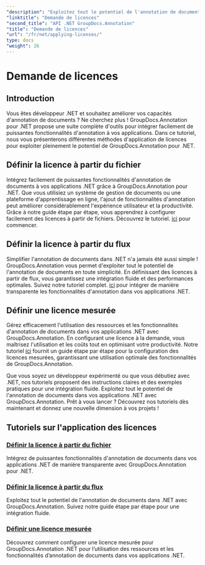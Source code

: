 ```yaml
---
"description": "Exploitez tout le potentiel de l'annotation de documents dans .NET avec GroupDocs.Annotation. Suivez nos tutoriels étape par étape pour une intégration fluide."
"linktitle": "Demande de licences"
"second_title": "API .NET GroupDocs.Annotation"
"title": "Demande de licences"
"url": "/fr/net/applying-licenses/"
type: docs
"weight": 26
---
```


# Demande de licences

## Introduction

Vous êtes développeur .NET et souhaitez améliorer vos capacités d'annotation de documents ? Ne cherchez plus ! GroupDocs.Annotation pour .NET propose une suite complète d'outils pour intégrer facilement de puissantes fonctionnalités d'annotation à vos applications. Dans ce tutoriel, nous vous présenterons différentes méthodes d'application de licences pour exploiter pleinement le potentiel de GroupDocs.Annotation pour .NET.

## Définir la licence à partir du fichier
Intégrez facilement de puissantes fonctionnalités d'annotation de documents à vos applications .NET grâce à GroupDocs.Annotation pour .NET. Que vous utilisiez un système de gestion de documents ou une plateforme d'apprentissage en ligne, l'ajout de fonctionnalités d'annotation peut améliorer considérablement l'expérience utilisateur et la productivité. Grâce à notre guide étape par étape, vous apprendrez à configurer facilement des licences à partir de fichiers. Découvrez le tutoriel. [ici](./set-license-from-file/) pour commencer.

## Définir la licence à partir du flux
Simplifier l'annotation de documents dans .NET n'a jamais été aussi simple ! GroupDocs.Annotation vous permet d'exploiter tout le potentiel de l'annotation de documents en toute simplicité. En définissant des licences à partir de flux, vous garantissez une intégration fluide et des performances optimales. Suivez notre tutoriel complet. [ici](./set-license-from-stream/) pour intégrer de manière transparente les fonctionnalités d'annotation dans vos applications .NET.

## Définir une licence mesurée
Gérez efficacement l'utilisation des ressources et les fonctionnalités d'annotation de documents dans vos applications .NET avec GroupDocs.Annotation. En configurant une licence à la demande, vous maîtrisez l'utilisation et les coûts tout en optimisant votre productivité. Notre tutoriel [ici](./set-metered-license/) fournit un guide étape par étape pour la configuration des licences mesurées, garantissant une utilisation optimale des fonctionnalités de GroupDocs.Annotation.

Que vous soyez un développeur expérimenté ou que vous débutiez avec .NET, nos tutoriels proposent des instructions claires et des exemples pratiques pour une intégration fluide. Exploitez tout le potentiel de l'annotation de documents dans vos applications .NET avec GroupDocs.Annotation. Prêt à vous lancer ? Découvrez nos tutoriels dès maintenant et donnez une nouvelle dimension à vos projets !

## Tutoriels sur l'application des licences
### [Définir la licence à partir du fichier](./set-license-from-file/)
Intégrez de puissantes fonctionnalités d'annotation de documents dans vos applications .NET de manière transparente avec GroupDocs.Annotation pour .NET.
### [Définir la licence à partir du flux](./set-license-from-stream/)
Exploitez tout le potentiel de l'annotation de documents dans .NET avec GroupDocs.Annotation. Suivez notre guide étape par étape pour une intégration fluide.
### [Définir une licence mesurée](./set-metered-license/)
Découvrez comment configurer une licence mesurée pour GroupDocs.Annotation .NET pour l’utilisation des ressources et les fonctionnalités d’annotation de documents dans vos applications .NET.